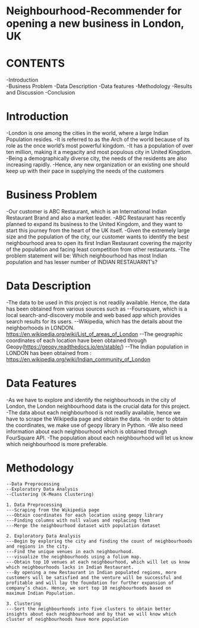 # Neighbourhood-Recommender for opening a new business in London, UK

# CONTENTS
-Introduction<br>
-Business Problem
-Data Description 
-Data features
-Methodology
-Results and Discussion
-Conclusion

# Introduction
-London is one among the cities in the world, where a large Indian Population resides.
-It is referred to as  the Arch of the world because of its role as the once world’s most powerful kingdom.
-It has a population of over ten million, making it a megacity and most populous city in United Kingdom.  
-Being a demographically diverse city, the needs of the residents are also increasing rapidly. 
-Hence, any new organization or an existing one should keep up with their pace in supplying the needs of the customers

# Business Problem
-Our customer is ABC Restaurant, which is an International Indian Restaurant Brand and also a market leader. 
-ABC Restaurant has recently planned to expand its business to the United Kingdom, and they want to start this journey from the heart of the UK itself. 
-Given the extremely large size and the population of the city, our customer wants to identify the best neighbourhood area to open its first Indian Restaurant covering the majority of the population and facing least competition from other restaurants. 
-The problem statement will be: Which neighbourhood has most Indian population and has lesser number of INDIAN RESTAUARNT’s?

# Data Description
-The data to be used in this project is not readily available. Hence, the data has been obtained from various sources such as
--Foursquare, which is a local search-and-discovery mobile and web based app which provides search results for its users. 
--Wikipedia, which has the details about the neighborhoods in LONDON. https://en.wikipedia.org/wiki/List_of_areas_of_London
--The geographic coordinates of each location have been obtained through Geopy(https://geopy.readthedocs.io/en/stable/)
--The Indian population in LONDON has been obtained from : https://en.wikipedia.org/wiki/Indian_community_of_London

# Data Features
-As we have to explore and identify the neighbourhoods in the city of London, the London neighbourhood data is the crucial data for this project. 
-The data about each neighbourhood is not readily available, hence we have to scrape the Wikipedia page and obtain the data. 
-In order to obtain the coordinates, we make use of geopy library in Python.
-We also need information about each neighbourhood which is  obtained through FourSquare API.
-The population about each neighbourhood will let us know which neighbourhood is more preferable. 

# Methodology
	--Data Preprocessing
	--Exploratory Data Analysis
 	--Clustering (K-Means Clustering)

    1. Data Preprocessing
    ---Scraping from the Wikipedia page
    ---Obtain coordinates for each location using geopy library
    ---Finding columns with null values and replacing them
    ---Merge the neighbourhood dataset with population dataset
    
    2. Exploratory Data Analysis
    ---Begin by exploring the city and finding the count of neighbourhoods and regions in the city. 
    ---Find the unique venues in each neighbourhood. 
    ---visualize the neighbourhoods using a folium map.
    ---Obtain top 10 venues at each neighbourhood, which will let us know which neighbourhoods lacks in Indian Restaurant.
    ---By opening a new Restaurant in Indian populated regions, more customers will be satisfied and the venture will be successful and         profitable and will lay the foundation for further expansion of company’s chain. Hence, we sort top 10 neighbourhoods based on           maximum Indian Population. 
    
    3. Clustering
    ---Sort the neighbourhoods into five clusters to obtain better insights about each neighbourhood and by that we will know which            cluster of neighbourhoods have more population


